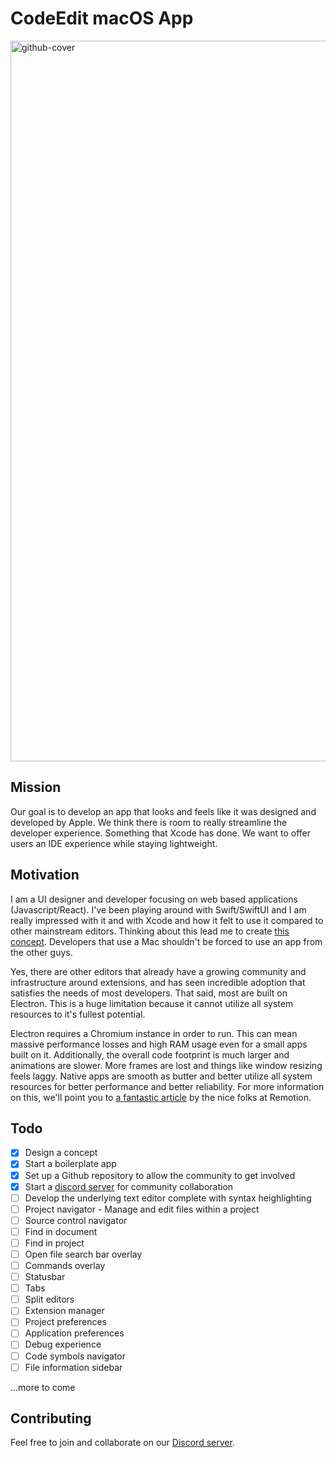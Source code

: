 # CodeEdit macOS App

<img width="1153" alt="github-cover" src="https://user-images.githubusercontent.com/806104/157763529-fef2b06e-c989-49cd-ad4c-19a6377971c1.png">

## Mission

Our goal is to develop an app that looks and feels like it was designed and developed by Apple. We think there is room to really streamline the developer experience. Something that Xcode has done. We want to offer users an IDE experience while staying lightweight. 

## Motivation

I am a UI designer and developer focusing on web based applications (Javascript/React). I've been playing around with Swift/SwiftUI and I am really impressed with it and with Xcode and how it felt to use it compared to other mainstream editors. Thinking about this lead me to create [this concept](https://www.figma.com/proto/qj6raZbQsZpGO0NAVi4qsv/CodeEdit-Concept). Developers that use a Mac shouldn't be forced to use an app from the other guys. 

Yes, there are other editors that already have a growing community and infrastructure around extensions, and has seen incredible adoption that satisfies the needs of most developers. That said, most are built on Electron. This is a huge limitation because it cannot utilize all system resources to it's fullest potential.

Electron requires a Chromium instance in order to run. This can mean massive performance losses and high RAM usage even for a small apps built on it. Additionally, the overall code footprint is much larger and animations are slower. More frames are lost and things like window resizing feels laggy. Native apps are smooth as butter and better utilize all system resources for better performance and better reliability. For more information on this, we'll point you to [a fantastic article](https://www.remotion.com/blog/why-remotion-is-a-native-macos-app-not-electron) by the nice folks at Remotion.

## Todo

- [x] Design a concept
- [x] Start a boilerplate app
- [x] Set up a Github repository to allow the community to get involved
- [x] Start a [discord server](https://discord.gg/ANUVc6TF) for community collaboration
- [ ] Develop the underlying text editor complete with syntax heighlighting
- [ ] Project navigator - Manage and edit files within a project
- [ ] Source control navigator
- [ ] Find in document
- [ ] Find in project
- [ ] Open file search bar overlay
- [ ] Commands overlay
- [ ] Statusbar
- [ ] Tabs
- [ ] Split editors
- [ ] Extension manager
- [ ] Project preferences
- [ ] Application preferences
- [ ] Debug experience
- [ ] Code symbols navigator
- [ ] File information sidebar

...more to come

## Contributing

Feel free to join and collaborate on our [Discord server](https://discord.gg/ANUVc6TF).
